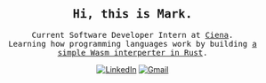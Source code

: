 <div align="center">
  <h2><samp> Hi, this is Mark. </samp></h2>
  <p><samp>
    Current Software Developer Intern at <a href="https://www.ciena.com/">Ciena</a>.
    </br>
    Learning how programming languages work by building <a href="https://github.com/InvalidPathException/wagmi">a simple Wasm interperter in Rust</a>.
    </br>
  </p></samp>
  
  [![LinkedIn](https://img.shields.io/badge/LinkedIn-0077B5?style=for-the-badge&logo=linkedin&logoColor=white)](https://ca.linkedin.com/in/m-z-ding)
  [![Gmail](https://img.shields.io/badge/Gmail-D14836?style=for-the-badge&logo=gmail&logoColor=white)](mailto:InvalidPathException@gmail.com)
  </br>
</div>

